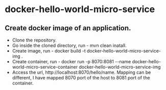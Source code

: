 # docker-hello-world-micro-service
## Create docker image of an application.
- Clone the repository.
- Go inside the cloned directory, run - mvn clean inatall.
- Create image, run - docker build -t docker-hello-world-micro-service-img .
- Create container, run - docker run -p 8070:8081 --name docker-hello-world-micro-service-container docker-hello-world-micro-service-img
- Access the url, http://localhost:8070/hello/name. Mapping can be different, I have mapped 8070 port of the host to 8081 port of the container.
